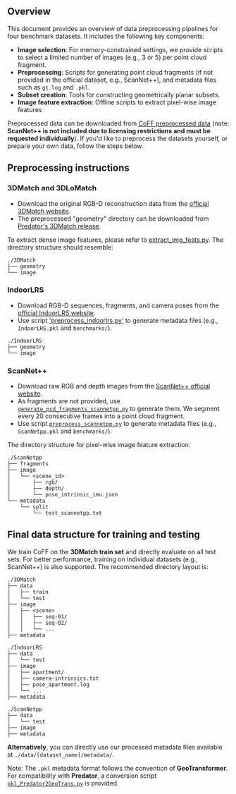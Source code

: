 ## Overview

This document provides an overview of data preprocessing pipelines for four benchmark datasets. It includes the following key components:
- **Image selection**: For memory-constrained settings, we provide scripts to select a limited number of images (e.g., 3 or 5) per point cloud fragment.
- **Preprocessing**: Scripts for generating point cloud fragments (if not provided in the official dataset, e.g., ScanNet++), and metadata files such as `gt.log` and `.pkl`.
- **Subset creation**: Tools for constructing geometrically planar subsets.
- **Image feature extraction**: Offline scripts to extract pixel-wise image features

Preprocessed data can be downloaded from [CoFF preprocessed data](https://www.research-collection.ethz.ch/handle/20.500.11850/742804) (note: **ScanNet++ is not included due to licensing restrictions and must be requested individually**). If you'd like to preprocess the datasets yourself, or prepare your own data, follow the steps below.

## Preprocessing instructions

### 3DMatch and 3DLoMatch

- Download the original RGB-D reconstruction data from the [official 3DMatch website](https://3dmatch.cs.princeton.edu/#rgbd-reconstruction-datasets).
- The preprocessed "geometry" directory can be downloaded from [Predator's 3DMatch release](https://share.phys.ethz.ch/~gseg/pairwise_reg/).

To extract dense image features, please refer to [extract_img_feats.py](./extract_image_features/extract_img_feats.py). The directory structure should resemble:

```
./3DMatch
├── geometry
└── image
```

### IndoorLRS

- Download RGB-D sequences, fragments, and camera poses from the [official IndoorLRS website](http://redwood-data.org/indoor_lidar_rgbd/download.html).
- Use script ['preprocess_indoorlrs.py'](./preprocess/preprocess_indoorlrs.py) to generate metadata files (e.g., `IndoorLRS.pkl` and `benchmarks/`).

```
./IndoorLRS
├── geometry
└── image
```

### ScanNet++

- Download raw RGB and depth images from the [ScanNet++ official website](https://kaldir.vc.in.tum.de/scannetpp/).
- As fragments are not provided, use [`generate_pcd_fragments_scannetpp.py`](./preprocess/generate_pcd_fragments_scannetpp.py) to generate them. We segment every 20 consecutive frames into a point cloud fragment.
- Use script [`preprocess_scannetpp.py`](./preprocess/preprocess_scannetpp.py) to generate metadata files (e.g., `ScanNetpp.pkl` and `benchmarks/`).
    

The directory structure for pixel-wise image feature extraction:

```
./ScanNetpp
├── fragments
├── image
│   └── <scene_id>
│       ├── rgb/
│       ├── depth/
│       └── pose_intrinsic_imu.json
└── metadata
    └── split
        └── test_scannetpp.txt

```

## Final data structure for training and testing

We train CoFF on the **3DMatch train set** and directly evaluate on all test sets. For better performance, training on individual datasets (e.g., ScanNet++) is also supported. The recommended directory layout is:

```
./3DMatch
├── data
│   ├── train
│   └── test
├── image
│   ├── <scene>
│   │   ├── seq-01/
│   │   ├── seq-02/
│   │   └── ...
├── metadata

./IndoorLRS
├── data
│   └── test
├── image
│   ├── apartment/
│   ├── camera-intrinsics.txt
│   ├── pose_apartment.log
│   └── ...
├── metadata

./ScanNetpp
├── data
│   └── test
├── image
├── metadata
```

**Alternatively**, you can directly use our processed metadata files available at `./data/[dataset_name]/metadata/`.

Note: The `.pkl` metadata format follows the convention of **GeoTransformer**. For compatibility with **Predator**, a conversion script [`pkl_Predator2GeoTrans.py`](./create_subsets/pkl_Predator2GeoTrans.py) is provided.

